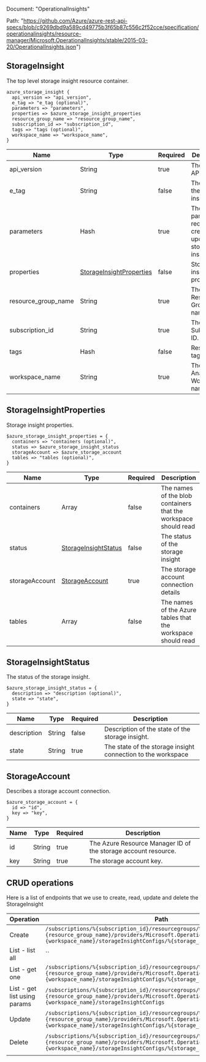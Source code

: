 Document: "OperationalInsights"


Path: "https://github.com/Azure/azure-rest-api-specs/blob/c9269dbd9a589cd49775b3f65b87c556c2f52cce/specification/operationalinsights/resource-manager/Microsoft.OperationalInsights/stable/2015-03-20/OperationalInsights.json")

## StorageInsight

The top level storage insight resource container.

```puppet
azure_storage_insight {
  api_version => "api_version",
  e_tag => "e_tag (optional)",
  parameters => "parameters",
  properties => $azure_storage_insight_properties
  resource_group_name => "resource_group_name",
  subscription_id => "subscription_id",
  tags => "tags (optional)",
  workspace_name => "workspace_name",
}
```

| Name        | Type           | Required       | Description       |
| ------------- | ------------- | ------------- | ------------- |
|api_version | String | true | The client API version. |
|e_tag | String | false | The ETag of the storage insight. |
|parameters | Hash | true | The parameters required to create or update a storage insight. |
|properties | [StorageInsightProperties](#storageinsightproperties) | false | Storage insight properties. |
|resource_group_name | String | true | The Resource Group name. |
|subscription_id | String | true | The Subscription ID. |
|tags | Hash | false | Resource tags |
|workspace_name | String | true | The Log Analytics Workspace name. |
        
## StorageInsightProperties

Storage insight properties.

```puppet
$azure_storage_insight_properties = {
  containers => "containers (optional)",
  status => $azure_storage_insight_status
  storageAccount => $azure_storage_account
  tables => "tables (optional)",
}
```

| Name        | Type           | Required       | Description       |
| ------------- | ------------- | ------------- | ------------- |
|containers | Array | false | The names of the blob containers that the workspace should read |
|status | [StorageInsightStatus](#storageinsightstatus) | false | The status of the storage insight |
|storageAccount | [StorageAccount](#storageaccount) | true | The storage account connection details |
|tables | Array | false | The names of the Azure tables that the workspace should read |
        
## StorageInsightStatus

The status of the storage insight.

```puppet
$azure_storage_insight_status = {
  description => "description (optional)",
  state => "state",
}
```

| Name        | Type           | Required       | Description       |
| ------------- | ------------- | ------------- | ------------- |
|description | String | false | Description of the state of the storage insight. |
|state | String | true | The state of the storage insight connection to the workspace |
        
## StorageAccount

Describes a storage account connection.

```puppet
$azure_storage_account = {
  id => "id",
  key => "key",
}
```

| Name        | Type           | Required       | Description       |
| ------------- | ------------- | ------------- | ------------- |
|id | String | true | The Azure Resource Manager ID of the storage account resource. |
|key | String | true | The storage account key. |



## CRUD operations

Here is a list of endpoints that we use to create, read, update and delete the StorageInsight

| Operation | Path | Verb | Description | OperationID |
| ------------- | ------------- | ------------- | ------------- | ------------- |
|Create|`/subscriptions/%{subscription_id}/resourcegroups/%{resource_group_name}/providers/Microsoft.OperationalInsights/workspaces/%{workspace_name}/storageInsightConfigs/%{storage_insight_name}`|Put|Create or update a storage insight.|StorageInsights_CreateOrUpdate|
|List - list all|``||||
|List - get one|`/subscriptions/%{subscription_id}/resourcegroups/%{resource_group_name}/providers/Microsoft.OperationalInsights/workspaces/%{workspace_name}/storageInsightConfigs/%{storage_insight_name}`|Get|Gets a storage insight instance.|StorageInsights_Get|
|List - get list using params|`/subscriptions/%{subscription_id}/resourcegroups/%{resource_group_name}/providers/Microsoft.OperationalInsights/workspaces/%{workspace_name}/storageInsightConfigs`|Get|Lists the storage insight instances within a workspace|StorageInsights_ListByWorkspace|
|Update|`/subscriptions/%{subscription_id}/resourcegroups/%{resource_group_name}/providers/Microsoft.OperationalInsights/workspaces/%{workspace_name}/storageInsightConfigs/%{storage_insight_name}`|Put|Create or update a storage insight.|StorageInsights_CreateOrUpdate|
|Delete|`/subscriptions/%{subscription_id}/resourcegroups/%{resource_group_name}/providers/Microsoft.OperationalInsights/workspaces/%{workspace_name}/storageInsightConfigs/%{storage_insight_name}`|Delete|Deletes a storageInsightsConfigs resource|StorageInsights_Delete|
